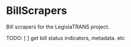 # BillScrapers
Bill scrapers for the LegislaTRANS project.

TODO:
[ ] get bill status indicators, metadata. etc

